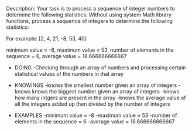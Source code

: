 Description: Your task is to process a sequence of integer numbers to determine the following statistics: Without using system Math library functions, process a sequence of integers to determine the following statistics:

For example: [2, 4, 21, -8, 53, 40]

minimum value = -8, maximum value = 53, number of elements in the sequence = 6, average value = 18.666666666667

- DOING 
    -Checking through an array of numbers and processing certain statistical values of the numbers in that array

- KNOWINGS
    -knows the smallest number given an array of integers
    -knows knows the biggest number given an array of integers
    -knows how many intgers are present in the array
    -knows the average value of all the integers added up then divided by the number of integers

- EXAMPLES
    -minimum value = -8
    -maximum value = 53
    -number of elements in the sequence = 6
    -average value = 18.666666666667